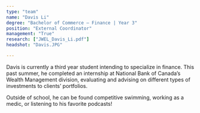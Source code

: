```yaml
---
type: "team"
name: "Davis Li"
degree: "Bachelor of Commerce – Finance | Year 3"
position: "External Coordinator"
management: "True"
research: ["JWEL_Davis_Li.pdf"]
headshot: "Davis.JPG"

---
```


Davis is currently a third year student intending to specialize in finance. This past summer, he completed an internship at National Bank of Canada’s Wealth Management division, evaluating and advising on different types of investments to clients’ portfolios.

Outside of school, he can be found competitive swimming, working as a medic, or listening to his favorite podcasts!
